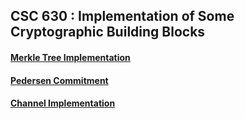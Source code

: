 ## CSC 630 : Implementation of Some Cryptographic Building Blocks
#### [Merkle Tree Implementation](https://github.com/devanharikumar89/crypto/tree/master/merkle)
#### [Pedersen Commitment](https://github.com/devanharikumar89/crypto/tree/master/commitment)
#### [Channel Implementation](https://github.com/devanharikumar89/crypto/tree/master/channel) 

